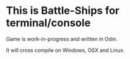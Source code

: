 # This is Battle-Ships for terminal/console

Game is work-in-progress and written in Odin.

It will cross compile on Windows, OSX and Linux.
